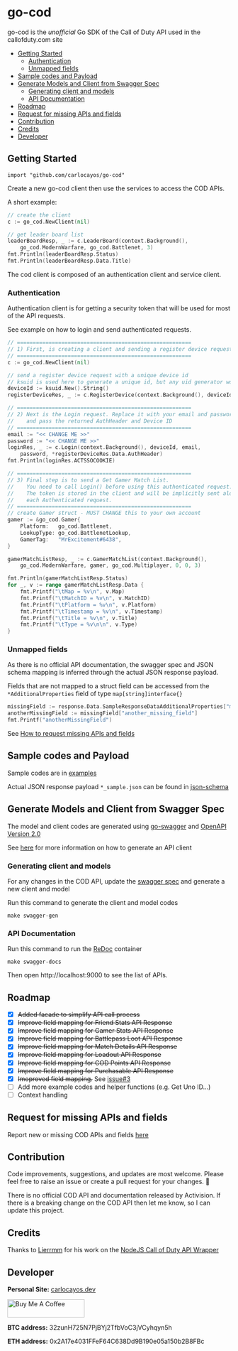 # go-cod

go-cod is the _unofficial_ Go SDK of the Call of Duty API used in the callofduty.com site

- [Getting Started](#getting-started)
    * [Authentication](#authentication)
    * [Unmapped fields](#unmapped-fields)
- [Sample codes and Payload](#sample-codes-and-payload)
- [Generate Models and Client from Swagger Spec](#generate-models-and-client-from-swagger-spec)
    * [Generating client and models](#generating-client-and-models)
    * [API Documentation](#api-documentation)
- [Roadmap](#roadmap)
- [Request for missing APIs and fields](#request-for-missing-apis-and-fields)
- [Contribution](#contribution)
- [Credits](#credits)
- [Developer](#developer)

## Getting Started
```
import "github.com/carlocayos/go-cod"
```

Create a new go-cod client then use the services to access the COD APIs.

A short example:
```go
// create the client
c := go_cod.NewClient(nil)

// get leader board list
leaderBoardResp, _ := c.LeaderBoard(context.Background(), 
    go_cod.ModernWarfare, go_cod.Battlenet, 3)
fmt.Println(leaderBoardResp.Status)
fmt.Println(leaderBoardResp.Data.Title)
```

The cod client is composed of an authentication client and service client.

### Authentication

Authentication client is for getting a security token that will be used for most of the API requests.

See example on how to login and send authenticated requests.

```go
// =======================================================
// 1) First, is creating a client and sending a register device request
// =======================================================
c := go_cod.NewClient(nil)

// send a register device request with a unique device id
// ksuid is used here to generate a unique id, but any uid generator would be fine
deviceId := ksuid.New().String()
registerDeviceRes, _ := c.RegisterDevice(context.Background(), deviceId)

// =======================================================
// 2) Next is the Login request. Replace it with your email and password
//    and pass the returned AuthHeader and Device ID
// =======================================================
email := "<< CHANGE ME >>"
password := "<< CHANGE ME >>"
loginRes, _ := c.Login(context.Background(), deviceId, email, 
    password, *registerDeviceRes.Data.AuthHeader)
fmt.Println(loginRes.ACTSSOCOOKIE)

// =======================================================
// 3) Final step is to send a Get Gamer Match List.
//    You need to call Login() before using this authenticated request.
//    The token is stored in the client and will be implicitly sent along 
//    each Authenticated request.
// =======================================================
// create Gamer struct - MUST CHANGE this to your own account
gamer := &go_cod.Gamer{
    Platform:   go_cod.Battlenet,
    LookupType: go_cod.BattlenetLookup,
    GamerTag:   "MrExcitement#6438",
}

gamerMatchListResp, _ := c.GamerMatchList(context.Background(), 
    go_cod.ModernWarfare, gamer, go_cod.Multiplayer, 0, 0, 3)

fmt.Println(gamerMatchListResp.Status)
for _, v := range gamerMatchListResp.Data {
    fmt.Printf("\tMap = %v\n", v.Map)
    fmt.Printf("\tMatchID = %v\n", v.MatchID)
    fmt.Printf("\tPlatform = %v\n", v.Platform)
    fmt.Printf("\tTimestamp = %v\n", v.Timestamp)
    fmt.Printf("\tTitle = %v\n", v.Title)
    fmt.Printf("\tType = %v\n\n", v.Type)
}
```

### Unmapped fields

As there is no official API documentation, the swagger spec and JSON schema mapping is inferred through the 
actual JSON response payload.

Fields that are not mapped to a struct field can be accessed from the `*AdditionalProperties` field of type `map[string]interface{}`

```go
missingField := response.Data.SampleResponseDataAdditionalProperties["missing_field_name"].(map[string]interface{})
anotherMissingField := missingField["another_missing_field"]
fmt.Printf("anotherMissingField")
```

See [How to request missing APIs and fields](#request-for-missing-apis-and-fields)

## Sample codes and Payload

Sample codes are in [examples](examples)

Actual JSON response payload `*_sample.json` can be found in [json-schema](api/specs/v1.0.0/json-schema)

## Generate Models and Client from Swagger Spec

The model and client codes are generated using [go-swagger](https://github.com/go-swagger/go-swagger) and
[OpenAPI Version 2.0](https://swagger.io/specification/v2/)

See [here](https://goswagger.io/generate/client.html) for more information on how to generate an API client

### Generating client and models

For any changes in the COD API, update the [swagger spec](api/specs) and generate a new client and model

Run this command to generate the client and model codes
```shell
make swagger-gen
```

### API Documentation

Run this command to run the [ReDoc](https://github.com/bfirsh/docker-redoc) container
```shell
make swagger-docs
```

Then open http://localhost:9000 to see the list of APIs.

## Roadmap

- [X] ~~Added facade to simplify API call process~~
- [X] ~~Improve field mapping for Friend Stats API Response~~
- [X] ~~Improve field mapping for Gamer Stats API Response~~
- [X] ~~Improve field mapping for Battlepass Loot API Response~~
- [X] ~~Improve field mapping for Match Details API Response~~
- [X] ~~Improve field mapping for Loadout API Response~~
- [X] ~~Improve field mapping for COD Points API Response~~
- [X] ~~Improve field mapping for Purchasable API Response~~
- [X] ~~Imoproved field mapping.~~ See [issue#3](https://github.com/carlocayos/go-cod/issues/3)
- [ ] Add more example codes and helper functions (e.g. Get Uno ID...)
- [ ] Context handling

## Request for missing APIs and fields

Report new or missing COD APIs and fields [here](https://github.com/carlocayos/go-cod/issues/new?assignees=&labels=enhancement&template=add-api-or-field.md&title=Reques+to+add+a+new+field+or+API)

## Contribution
Code improvements, suggestions, and updates are most welcome. Please feel free to raise an issue or create a pull
request for your changes. 🙂

There is no official COD API and documentation released by Activision. If there is a breaking change on the COD API 
then let me know, so I can update this project. 

## Credits

Thanks to [Lierrmm](https://github.com/Lierrmm) for his work on the [NodeJS Call of Duty API Wrapper](https://github.com/Lierrmm/Node-CallOfDuty)

## Developer

**Personal Site:** [carlocayos.dev](https://carlocayos.dev)

<a href="https://www.buymeacoffee.com/ccayos" target="_blank"><img src="https://cdn.buymeacoffee.com/buttons/default-orange.png" alt="Buy Me A Coffee" height="41" width="174"></a>

**BTC address:** 32zunH725N7PjBYj2TfbVoC3jVCyhqyn5h

**ETH address:** 0x2A17e4031FFeF64C638Dd9B190e05a150b2B8FBc
